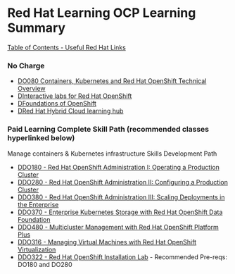 # Red Hat Learning OCP Learning Summary


[Table of Contents - Useful Red Hat Links](https://github.com/pslucas0212/UsefulRedHatLinks)


### No Charge
- [DO080 Containers, Kubernetes and Red Hat OpenShift Technical Overview](https://www.redhat.com/en/services/training/do080-deploying-containerized-applications-technical-overview?section=outline)
- [DInteractive labs for Red Hat OpenShift](https://www.redhat.com/en/interactive-labs/openshift)
- [DFoundations of OpenShift](https://developers.redhat.com/learn/openshift/foundations-openshift)
- [DRed Hat Hybrid Cloud learning hub](https://cloud.redhat.com/learn)

### Paid Learning Complete Skill Path (recommended classes hyperlinked below)  
Manage containers & Kubernetes infrastructure Skills Development Path   
- [DDO180 - Red Hat OpenShift Administration I: Operating a Production Cluster](https://www.redhat.com/en/services/training/red-hat-openshift-administration-i-operating-a-production-cluster)  
- [DDO280 - Red Hat OpenShift Administration II: Configuring a Production Cluster](https://www.redhat.com/en/services/training/red-hat-openshift-administration-ii-configuring-a-production-cluster)  
- [DDO380 - Red Hat OpenShift Administration III: Scaling Deployments in the Enterprise](https://www.redhat.com/en/services/training/do380-red-hat-openshift-administration-iii-scaling-deployments-in-the-enterprise)  
- [DDO370 - Enterprise Kubernetes Storage with Red Hat OpenShift Data Foundation](https://www.redhat.com/en/services/training/do370-enterprise-kubernetes-storage-with-red-hat-openshift-data-foundation)
- [DDO480 - Multicluster Management with Red Hat OpenShift Platform Plus  ](https://www.redhat.com/en/services/training/do480-multicluster-management-red-hat-openshift-platform-plus)
- [DDO316 - Managing Virtual Machines with Red Hat OpenShift Virtualization](https://www.redhat.com/en/services/training/do316-managing-virtual-machines-red-hat-openshift-virtualization) 
- [DDO322 - Red Hat OpenShift Installation Lab](https://www.redhat.com/en/services/training/do322-red-hat-openshift-installation-lab) - Recommended Pre-reqs: DO180 and DO280

